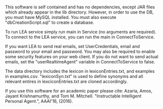This software is self contained and has no dependencies, except JAR files which already appear in the lib directory.
However, in order to use the DB, you must have MySQL installed. You must also execute "dbCreationScript.sql" to create a database.

To run LEA service simply run main in Service (no arguments are required).
To connect to the LEA service, you can run the main in ConnectToService.

If you want LEA to send real emails, set UserCredentials, email and password to your email and password. You may also be required to enable some security features on your web client.
If you do not want to send actual emails, set the "userRealtimeAgent" variable in ConnectToService to false.

The data directory includes the lexicon in lexiconEntries.txt, and examples in examples.csv.
"lexiconSyn.txt" is used to define synonyms and all relevant entires in lexciconEntries.txt are cloned accordingly.

If you use this software for an academic paper please cite: 
Azaria, Amos, Jayant Krishnamurthy, and Tom M. Mitchell. "Instructable Intelligent Personal Agent.", AAAI'16, (2016).